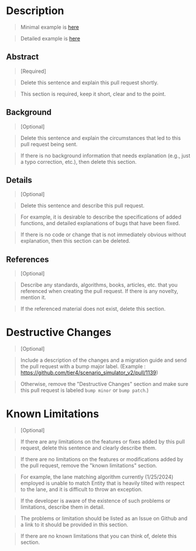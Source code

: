 # Description

> Minimal example is [here](pull_request_samples/example_simple.md)

> Detailed example is [here](pull_request_samples/example_detail.md)

## Abstract

> [Required]

> Delete this sentence and explain this pull request shortly.

> This section is required, keep it short, clear and to the point.

## Background

> [Optional]

> Delete this sentence and explain the circumstances that led to this pull request being sent.

> If there is no background information that needs explanation (e.g., just a typo correction, etc.), then delete this section.

## Details

> [Optional]

> Delete this sentence and describe this pull request.

> For example, it is desirable to describe the specifications of added functions, and detailed explanations of bugs that have been fixed.

> If there is no code or change that is not immediately obvious without explanation, then this section can be deleted.

## References

> [Optional]

> Describe any standards, algorithms, books, articles, etc. that you referenced when creating the pull request. If there is any novelty, mention it.

> If the referenced material does not exist, delete this section.

# Destructive Changes

> [Optional]

> Include a description of the changes and a migration guide and send the pull request with a bump major label. (Example : https://github.com/tier4/scenario_simulator_v2/pull/1139)

> Otherwise, remove the "Destructive Changes" section and make sure this pull request is labeled `bump minor` or `bump patch`.)

# Known Limitations

> [Optional]

> If there are any limitations on the features or fixes added by this pull request, delete this sentence and clearly describe them.

> If there are no limitations on the features or modifications added by the pull request, remove the "known limitations" section.

> For example, the lane matching algorithm currently (1/25/2024) employed is unable to match Entity that is heavily tilted with respect to the lane, and it is difficult to throw an exception.

> If the developer is aware of the existence of such problems or limitations, describe them in detail.

> The problems or limitation should be listed as an Issue on Github and a link to it should be provided in this section.

> If there are no known limitations that you can think of, delete this section.
